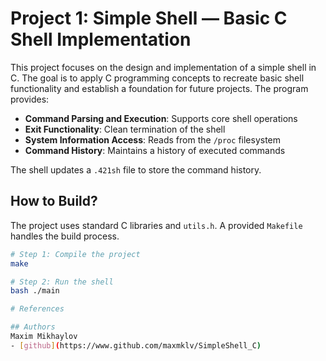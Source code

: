 # Project 1: Simple Shell — Basic C Shell Implementation

This project focuses on the design and implementation of a simple shell in C. The goal is to apply C programming concepts to recreate basic shell functionality and establish a foundation for future projects. The program provides:

- **Command Parsing and Execution**: Supports core shell operations  
- **Exit Functionality**: Clean termination of the shell  
- **System Information Access**: Reads from the `/proc` filesystem  
- **Command History**: Maintains a history of executed commands  

The shell updates a `.421sh` file to store the command history.

## How to Build?

The project uses standard C libraries and `utils.h`. A provided `Makefile` handles the build process.

```bash
# Step 1: Compile the project
make

# Step 2: Run the shell
bash ./main

# References

## Authors
Maxim Mikhaylov
- [github](https://www.github.com/maxmklv/SimpleShell_C)
